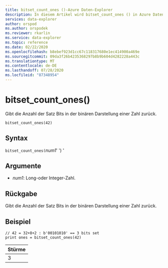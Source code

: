 ```yaml
---
title: bitset_count_ones ()-Azure Daten-Explorer
description: In diesem Artikel wird bitset_count_ones () in Azure Daten-Explorer beschrieben.
services: data-explorer
author: orspod
ms.author: orspodek
ms.reviewer: rkarlin
ms.service: data-explorer
ms.topic: reference
ms.date: 02/22/2020
ms.openlocfilehash: b8ebef923d1cc67c118317680e1ec414900a469e
ms.sourcegitcommit: 09da3f26b4235368297b8b9b604d4282228a443c
ms.translationtype: MT
ms.contentlocale: de-DE
ms.lasthandoff: 07/28/2020
ms.locfileid: "87348954"
---
```

# <a name="bitset_count_ones"></a>bitset_count_ones()

Gibt die Anzahl der Satz Bits in der binären Darstellung einer Zahl zurück.

```kusto
bitset_count_ones(42)
```

## <a name="syntax"></a>Syntax

`bitset_count_ones(`*num1*' ') '

## <a name="arguments"></a>Argumente

* *num1*: Long-oder Integer-Zahl.

## <a name="returns"></a>Rückgabe

Gibt die Anzahl der Satz Bits in der binären Darstellung einer Zahl zurück.

## <a name="example"></a>Beispiel

<!-- csl: https://help.kusto.windows.net/Samples -->
```kusto
// 42 = 32+8+2 : b'00101010' == 3 bits set
print ones = bitset_count_ones(42) 
```

|Stürme|
|---|
|3|
